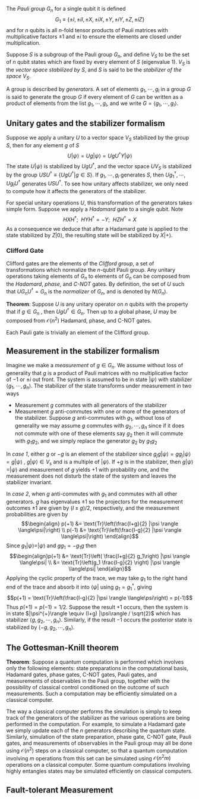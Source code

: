 The _Pauli group_ $G_n$ for a single qubit it is defined $$G_1 \equiv\{\pm I, \pm i I, \pm X, \pm i X, \pm Y, \pm i Y, \pm Z, \pm i Z \}$$and for $n$ qubits is all $n$-fold tensor products of Pauli matrices with multiplicative factors $\pm 1$ and $\pm i$ to ensure the elements are closed under multiplication. 

Suppose $S$ is a subgroup of the Pauli group $G_n$, and define $V_S$ to be the set of $n$ qubit states which are fixed by every element of $S$ (eigenvalue 1). $V_S$ is the _vector space stabilized by_ $S$, and $S$ is said to be the _stabilizer of the space_ $V_S$.

A group is described by _generators_. A set of elements $g_1, \cdots, g_l$ in a group $G$ is said to generate the group $G$ if every element of $G$ can be written as a product of elements from the list $g_1, \cdots, g_l$, and we write $G=\langle g_1, \cdots, g_l \rangle$. 

## Unitary gates and the stabilizer formalism

Suppose we apply a unitary $U$ to a vector space $V_S$ stabilized by the group $S$, then for any element $g$ of $S$ $$U|\psi\rangle= Ug|\psi\rangle = UgU^{\dagger}Y|\psi\rangle $$ The state $U|\psi\rangle$ is stabilized by $UgU^{\dagger}$, and the vector space $UV_S$ is stabilized by the group $USU^{\dagger}\equiv \{UgU^{\dagger}|g\in S \}$. If $g_1, \cdots, g_l$ generates $S$, then $Ug_1 ^{\dagger}, \cdots, Ug_l U^{\dagger}$ generates $USU^{\dagger}$. To see how unitary affects stabilizer, we only need to compute how it affects the generators of the stabilizer. 

For special unitary operations $U$, this transformation of the generators takes simple form. Suppose we apply a _Hadamard_ gate to a single qubit. Note $$HXH^{\dagger};\ \ HYH^{\dagger} = -Y; \ \ HZH^{\dagger}=X $$ As a consequence we deduce that after a Hadamard gate is applied to the state stabilized by $Z|0\rangle$, the resulting state will be stabilized by $X|+\rangle$. 

### Clifford Gate
Clifford gates are the elements of the _Clifford group_, a set of transformations which normalize the $n$-qubit Pauli group. Any unitary operations taking elements of $G_n$ to elements of $G_n$ can be composed from the _Hadamard_, _phase_, and _C-NOT_ gates. By definition, the set of $U$ such that $UG_n U^{\dagger} = G_n$ is the _normalizer_ of $G_n$, and is denoted by $N(G_n)$. 

__Theorem__: Suppose $U$ is any unitary operator on $n$ qubits with the property that if $g\in G_n$ , then $UgU^{\dagger}\in G_n$. Then up to a global phase, $U$ may be composed from $\mathcal{O}(n^2)$ Hadamard, phase, and C-NOT gates. 

Each Pauli gate is trivially an element of the Clifford group. 

## Measurement in the stabilizer formalism

Imagine we make a _measurement_ of $g\in G_n$. We assume without loss of generality that $g$ is a product of Pauli matrices with no multiplicative factor of $-1$ or $\pm i$ out front. The system is assumed to be in state $|\psi\rangle$ with stabilizer $\langle g_1, \cdots, g_n \rangle$. The stabilizer of the state transforms under measurement in two ways 
- Measurement $g$ commutes with all generators of the stabilizer
- Measurement $g$ anti-commutes with one or more of the generators of the stabilizer. Suppose $g$ anti-commutes with $g_1$, without loss of generality we may assume $g$ commutes with $g_2, \cdots, g_n$ since if it does not commute with one of these elements say $g_2$ then it will commute with $g_1g_2$, and we simply replace the generator $g_2$ by $g_1g_2$

In _case 1_, either $g$ or $-g$ is an element of the stabilizer since $g_j g |\psi \rangle = gg_j |\psi \rangle = g|\psi\rangle$ , $g|\psi\rangle \in V_s$ and is a multiple of $|\psi\rangle$. If $+g$ is in the stabilizer, then $g|\psi\rangle = |\psi\rangle$ and measurement of $g$ yields $+1$ with probability one, and the measurement does not disturb the state of the system and leaves the stabilizer invariant.

In _case 2_, when $g$ anti-commutes with $g_1$ and commutes with all other generators. $g$ has eigenvalues $\pm 1$ so the projectors for the measurement outcomes $\pm 1$ are given by $(I\pm g)/2$, respectively, and the measurement probabilities are given by $$\begin{align} p(+1) &= \text{Tr}\left(\frac{I+g}{2} |\psi \rangle \langle\psi|\right)  \\ p(-1) &= \text{Tr}\left(\frac{I-g}{2} |\psi \rangle \langle\psi|\right) \end{align}$$ Since $g_1 |\psi\rangle = |\psi\rangle$ and $gg_1 = - g_1 g$ then $$\begin{align}p(+1) &= \text{Tr}\left( \frac{I+g}{2} g_1\right) |\psi \rangle \langle\psi|  \\ &= \text{Tr}\left(g_1 \frac{I-g}{2} \right) |\psi \rangle \langle\psi| \end{align}$$ Applying the cyclic property of the trace, we may take $g_1$ to the right hand end of the trace and absorb it into $\langle \psi |$ using $g_1 = g_1^{\dagger}$, giving $$p(+1) = \text{Tr}\left(\frac{I-g}{2} |\psi \rangle \langle\psi\right) = p(-1)$$ Thus $p(+1) = p(-1) = 1/2$. Suppose the result $+1$ occurs, then the system is in state $|\psi^{+}\rangle \equiv (I+g) |\psi\rangle / \sqrt{2}$ which has stabilizer $\langle g, g_2, \cdots, g_n \rangle$. Similarly, if the result $-1$ occurs the posterior state is stabilized by $\langle -g, g_2, \cdots, g_n\rangle$. 

## The Gottesman-Knill theorem

__Theorem__: Suppose a quantum computation is performed which involves only the following elements: state preparations in the computational basis, Hadamard gates, phase gates, C-NOT gates, Pauli gates, and measurements of observables in the Pauli group, together with the possibility of classical control conditioned on the outcome of such measurements. Such a computation may be efficiently simulated on a classical computer. 

The way a classical computer performs the simulation is simply to keep track of the generators of the stabilizer as the various operations are being performed in the computation. For example, to simulate a Hadamard gate we simply update each of the $n$ generators describing the quantum state. Similarly, simulation of the state preparation, phase gate, C-NOT gate, Pauli gates, and measurements of observables in the Pauli group may all be done using $\mathcal{O}(n^2)$ steps on a classical computer, so that a quantum computation involving $m$ operations from this set can be simulated using $\mathcal{O}(n^2m)$ operations on a classical computer. Some quantum computations involving highly entangles states may be simulated efficiently on classical computers. 

## Fault-tolerant Measurement




